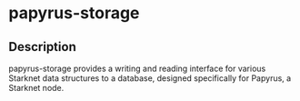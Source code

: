 # papyrus-storage

## Description

papyrus-storage provides a writing and reading interface for various Starknet data structures to a database, designed specifically for Papyrus, a Starknet node.
